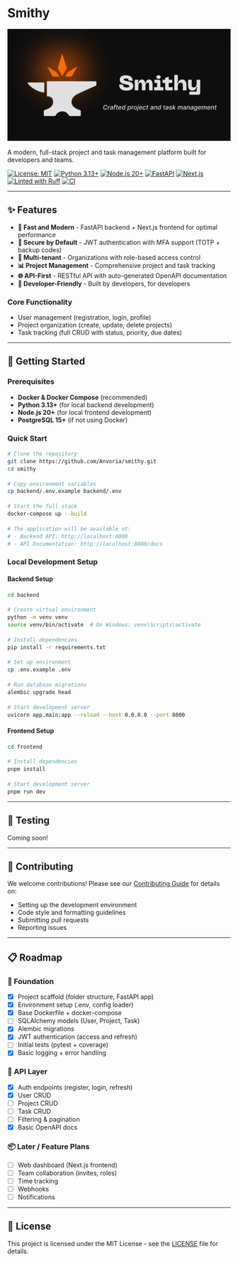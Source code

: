 # Smithy

![Smithy Banner](.github/assets/banner.png)

A modern, full-stack project and task management platform built for developers and teams.

[![License: MIT](https://img.shields.io/badge/License-MIT-yellow.svg)](https://opensource.org/licenses/MIT)
[![Python 3.13+](https://img.shields.io/badge/python-3.13+-blue.svg)](https://www.python.org/downloads/)
[![Node.js 20+](https://img.shields.io/badge/node.js-20+-green.svg)](https://nodejs.org/)
[![FastAPI](https://img.shields.io/badge/FastAPI-0.114+-00a393.svg)](https://fastapi.tiangolo.com)
[![Next.js](https://img.shields.io/badge/Next.js-15+-black.svg)](https://nextjs.org/)
[![Linted with Ruff](https://img.shields.io/badge/linting-ruff-blue)](https://docs.astral.sh/ruff/)
[![CI](https://github.com/Anvoria/smithy/actions/workflows/ci.yml/badge.svg)](https://github.com/Anvoria/smithy/actions/workflows/ci.yml)

---

## ✨ Features

- **🚀 Fast and Modern** - FastAPI backend + Next.js frontend for optimal performance
- **🔐 Secure by Default** - JWT authentication with MFA support (TOTP + backup codes)
- **👥 Multi-tenant** - Organizations with role-based access control
- **📊 Project Management** - Comprehensive project and task tracking
- **🌐 API-First** - RESTful API with auto-generated OpenAPI documentation
- **🔧 Developer-Friendly** - Built by developers, for developers

### Core Functionality

- User management (registration, login, profile)
- Project organization (create, update, delete projects)
- Task tracking (full CRUD with status, priority, due dates)

---

## 🚀 Getting Started

### Prerequisites

- **Docker & Docker Compose** (recommended)
- **Python 3.13+** (for local backend development)
- **Node.js 20+** (for local frontend development)
- **PostgreSQL 15+** (if not using Docker)

### Quick Start

```bash
# Clone the repository
git clone https://github.com/Anvoria/smithy.git
cd smithy

# Copy environment variables
cp backend/.env.example backend/.env

# Start the full stack
docker-compose up --build

# The application will be available at:
# - Backend API: http://localhost:8000
# - API Documentation: http://localhost:8000/docs
```

### Local Development Setup

#### Backend Setup

```bash
cd backend

# Create virtual environment
python -m venv venv
source venv/bin/activate  # On Windows: venv\Scripts\activate

# Install dependencies
pip install -r requirements.txt

# Set up environment
cp .env.example .env

# Run database migrations
alembic upgrade head

# Start development server
uvicorn app.main:app --reload --host 0.0.0.0 --port 8000
```

#### Frontend Setup

```bash
cd frontend

# Install dependencies
pnpm install

# Start development server
pnpm run dev
```

---

## 🧪 Testing

Coming soon!

---

## 🤝 Contributing

We welcome contributions! Please see our [Contributing Guide](CONTRIBUTING.md) for details on:

- Setting up the development environment
- Code style and formatting guidelines
- Submitting pull requests
- Reporting issues

---

## 📋 Roadmap

### 🧱 Foundation

- [x] Project scaffold (folder structure, FastAPI app)
- [x] Environment setup (.env, config loader)
- [x] Base Dockerfile + docker-compose
- [ ] SQLAlchemy models (User, Project, Task)
- [x] Alembic migrations
- [x] JWT authentication (access and refresh)
- [ ] Initial tests (pytest + coverage)
- [x] Basic logging + error handling

### 📡 API Layer

- [x] Auth endpoints (register, login, refresh)
- [x] User CRUD
- [ ] Project CRUD
- [ ] Task CRUD
- [ ] Filtering & pagination
- [x] Basic OpenAPI docs

### 📦 Later / Feature Plans

- [ ] Web dashboard (Next.js frontend)
- [ ] Team collaboration (invites, roles)
- [ ] Time tracking
- [ ] Webhooks
- [ ] Notifications

---

## 📄 License

This project is licensed under the MIT License - see the [LICENSE](LICENSE) file for details.
